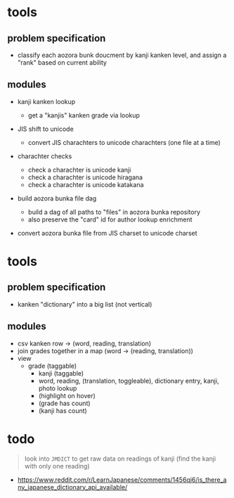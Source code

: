 # tools

## problem specification

- classify each aozora bunk doucment by kanji kanken level, and assign a "rank" based on current ability

## modules

- kanji kanken lookup
  - get a "kanjis" kanken grade via lookup

- JIS shift to unicode
  - convert JIS charachters to unicode charachters (one file at a time)

- charachter checks
  - check a charachter is unicode kanji
  - check a charachter is unicode hiragana
  - check a charachter is unicode katakana

- build aozora bunka file dag
  - build a dag of all paths to "files" in aozora bunka repository
  - also preserve the "card" id for author lookup enrichment

- convert aozora bunka file from JIS charset to unicode charset

# tools

## problem specification

- kanken "dictionary" into a big list (not vertical)

## modules

- csv kanken row -> (word, reading, translation)
- join grades together in a map (word -> (reading, translation))
- view 
  - grade (taggable)
    - kanji (taggable)
    - word, reading, (translation, toggleable), dictionary entry, kanji, photo lookup
    - (highlight on hover)
    - (grade has count)
    - (kanji has count)

# todo

> look into `JMDICT` to get raw data on readings of kanji (find the kanji with only one reading)

- https://www.reddit.com/r/LearnJapanese/comments/1456qj6/is_there_any_japanese_dictionary_api_available/